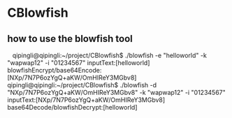 # CBlowfish
## how to use the blowfish tool

    qipingli@qipingli:~/project/CBlowfish$ ./blowfish -e "helloworld" -k "wapwap12" -i "01234567"
    inputText:[helloworld]
    blowfishEncrypt/base64Encode:[NXp/7N7P6ozYgQ+aKW/OmHIReY3MGbv8]
    qipingli@qipingli:~/project/CBlowfish$ ./blowfish -d "NXp/7N7P6ozYgQ+aKW/OmHIReY3MGbv8" -k "wapwap12" -i "01234567"
    inputText:[NXp/7N7P6ozYgQ+aKW/OmHIReY3MGbv8]
    base64Decode/blowfishDecrypt:[helloworld]
